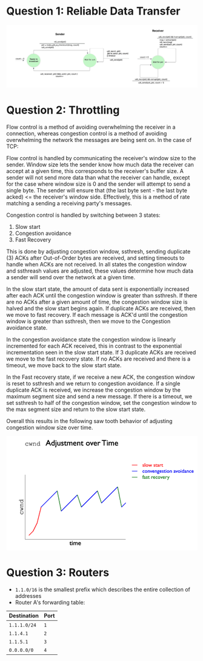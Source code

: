 # Question 1: Reliable Data Transfer

![](broadcast_fsm.jpeg)

# Question 2: Throttling

Flow control is a method of avoiding overwhelming the receiver in a connection, whereas congestion control is a method
of avoiding overwhelming the network the messages are being sent on.
In the case of TCP:

Flow control is handled by communicating the receiver's window size to the sender.
Window size lets the sender know how much data the receiver can accept at a given time, this corresponds to the
receiver's buffer size.
A sender will not send more data than what the receiver can handle, except for the case where window size is 0 and the
sender will attempt to send a single byte.
The sender will ensure that (the last byte sent - the last byte acked) <= the receiver's window side.
Effectively, this is a method of rate matching a sending a receiving party's messages.

Congestion control is handled by switching between 3 states:

1) Slow start
2) Congestion avoidance
3) Fast Recovery

This is done by adjusting congestion window, ssthresh, sending duplicate (3) ACKs after Out-of-Order bytes are received,
and setting timeouts to handle when ACKs are not received.
In all states the congestion window and ssthreash values are adjusted, these values determine how much data a sender
will send over the network at a given time.

In the slow start state, the amount of data sent is exponentially increased after each ACK until the congestion window
is greater than ssthresh.
If there are no ACKs after a given amount of time, the congestion window size is halved and the slow start begins again.
If duplicate ACKs are received, then we move to fast recovery.
If each message is ACK'd until the congestion window is greater than ssthresh, then we move to the Congestion avoidance
state.

In the congestion avoidance state the congestion window is linearly incremented for each ACK received, this in contrast
to the exponential incrementation seen in the slow start state.
If 3 duplicate ACKs are received we move to the fast recovery state.
If no ACKs are received and there is a timeout, we move back to the slow start state.

In the Fast recovery state, if we receive a new ACK, the congestion window is reset to ssthresh and we return to
congestion avoidance.
If a single duplicate ACK is received, we increase the congestion window by the maximum segment size and send a new
message.
If there is a timeout, we set ssthresh to half of the congestion window, set the congestion window to the max segment
size and return to the slow start state.

Overall this results in the following saw tooth behavior of adjusting congestion window size over time.

![](congestion_control_graph.png)

# Question 3: Routers

* `1.1.0/16` is the smallest prefix which describes the entire collection of addresses
* Router A's forwarding table:

| Destination  | Port |
|--------------|------|
| `1.1.1.0/24` | `1`  |
| `1.1.4.1`    | `2`  |
| `1.1.5.1`    | `3`  |
| `0.0.0.0/0`  | `4`  |
